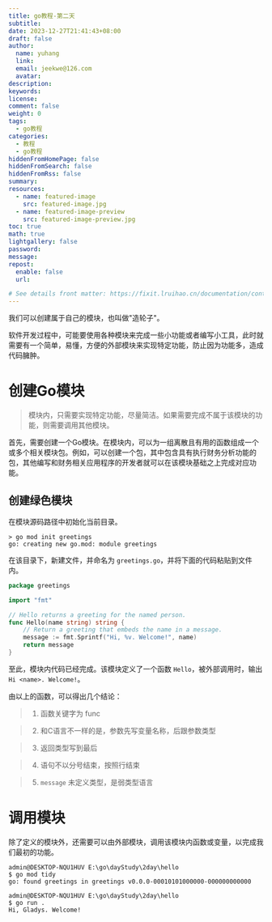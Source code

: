 ```yaml
---
title: go教程-第二天
subtitle:
date: 2023-12-27T21:41:43+08:00
draft: false
author:
  name: yuhang
  link: 
  email: jeekwe@126.com
  avatar:
description:
keywords:
license:
comment: false
weight: 0
tags:
  - go教程
categories:
  - 教程
  - go教程
hiddenFromHomePage: false
hiddenFromSearch: false
hiddenFromRss: false
summary:
resources:
  - name: featured-image
    src: featured-image.jpg
  - name: featured-image-preview
    src: featured-image-preview.jpg
toc: true
math: true
lightgallery: false
password:
message:
repost:
  enable: false
  url:

# See details front matter: https://fixit.lruihao.cn/documentation/content-management/introduction/#front-matter
---
```


我们可以创建属于自己的模块，也叫做"造轮子"。
<!--more-->

软件开发过程中，可能要使用各种模块来完成一些小功能或者编写小工具，此时就需要有一个简单，易懂，方便的外部模块来实现特定功能，防止因为功能多，造成代码臃肿。


# 创建Go模块

> 模块内，只需要实现特定功能，尽量简洁。如果需要完成不属于该模块的功能，则需要调用其他模块。


首先，需要创建一个Go模块。在模块内，可以为一组离散且有用的函数组成一个或多个相关模块包。例如，可以创建一个包，其中包含具有执行财务分析功能的包，其他编写和财务相关应用程序的开发者就可以在该模块基础之上完成对应功能。


## 创建绿色模块

在模块源码路径中初始化当前目录。
```shell
> go mod init greetings
go: creating new go.mod: module greetings
```

在该目录下，新建文件，并命名为 `greetings.go`，并将下面的代码粘贴到文件内。
```go
package greetings

import "fmt"

// Hello returns a greeting for the named person.
func Hello(name string) string {
    // Return a greeting that embeds the name in a message.
    message := fmt.Sprintf("Hi, %v. Welcome!", name)
    return message
}
```

至此，模块内代码已经完成。该模块定义了一个函数 `Hello`，被外部调用时，输出 `Hi <name>. Welcome!`。


由以上的函数，可以得出几个结论：
> 1. 函数关键字为 func

> 2. 和C语言不一样的是，参数先写变量名称，后跟参数类型

> 3. 返回类型写到最后

> 4. 语句不以分号结束，按照行结束

> 5. `message` 未定义类型，是弱类型语言



# 调用模块

除了定义的模块外，还需要可以由外部模块，调用该模块内函数或变量，以完成我们最初的功能。



```shell
admin@DESKTOP-NQU1HUV E:\go\dayStudy\2day\hello
$ go mod tidy
go: found greetings in greetings v0.0.0-00010101000000-000000000000

admin@DESKTOP-NQU1HUV E:\go\dayStudy\2day\hello
$ go run .
Hi, Gladys. Welcome!
```

